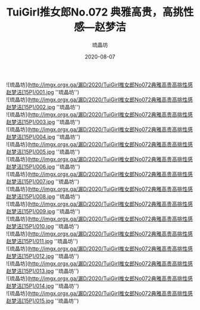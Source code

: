 ﻿---
layout: post
title:  "TuiGirl推女郎No.072 典雅高贵，高挑性感—赵梦洁"
description: TuiGirl推女郎No.072 典雅高贵，高挑性感—赵梦洁,15P
date:   2020-08-07
categories: 琉晶坊
img: imgx.orgx.ga/漏D/2020/TuiGirl推女郎No072典雅高贵高挑性感赵梦洁[15P]/000.jpg
author: 琉晶坊
---

![琉晶坊](http://imgx.orgx.ga/漏D/2020/TuiGirl推女郎No072典雅高贵高挑性感赵梦洁[15P]/001.jpg ''琉晶坊'') <br>
![琉晶坊](http://imgx.orgx.ga/漏D/2020/TuiGirl推女郎No072典雅高贵高挑性感赵梦洁[15P]/002.jpg ''琉晶坊'') <br>
![琉晶坊](http://imgx.orgx.ga/漏D/2020/TuiGirl推女郎No072典雅高贵高挑性感赵梦洁[15P]/003.jpg ''琉晶坊'') <br>
![琉晶坊](http://imgx.orgx.ga/漏D/2020/TuiGirl推女郎No072典雅高贵高挑性感赵梦洁[15P]/004.jpg ''琉晶坊'') <br>
![琉晶坊](http://imgx.orgx.ga/漏D/2020/TuiGirl推女郎No072典雅高贵高挑性感赵梦洁[15P]/005.jpg ''琉晶坊'') <br>
![琉晶坊](http://imgx.orgx.ga/漏D/2020/TuiGirl推女郎No072典雅高贵高挑性感赵梦洁[15P]/006.jpg ''琉晶坊'') <br>
![琉晶坊](http://imgx.orgx.ga/漏D/2020/TuiGirl推女郎No072典雅高贵高挑性感赵梦洁[15P]/007.jpg ''琉晶坊'') <br>
![琉晶坊](http://imgx.orgx.ga/漏D/2020/TuiGirl推女郎No072典雅高贵高挑性感赵梦洁[15P]/008.jpg ''琉晶坊'') <br>
![琉晶坊](http://imgx.orgx.ga/漏D/2020/TuiGirl推女郎No072典雅高贵高挑性感赵梦洁[15P]/009.jpg ''琉晶坊'') <br>
![琉晶坊](http://imgx.orgx.ga/漏D/2020/TuiGirl推女郎No072典雅高贵高挑性感赵梦洁[15P]/010.jpg ''琉晶坊'') <br>
![琉晶坊](http://imgx.orgx.ga/漏D/2020/TuiGirl推女郎No072典雅高贵高挑性感赵梦洁[15P]/011.jpg ''琉晶坊'') <br>
![琉晶坊](http://imgx.orgx.ga/漏D/2020/TuiGirl推女郎No072典雅高贵高挑性感赵梦洁[15P]/012.jpg ''琉晶坊'') <br>
![琉晶坊](http://imgx.orgx.ga/漏D/2020/TuiGirl推女郎No072典雅高贵高挑性感赵梦洁[15P]/013.jpg ''琉晶坊'') <br>
![琉晶坊](http://imgx.orgx.ga/漏D/2020/TuiGirl推女郎No072典雅高贵高挑性感赵梦洁[15P]/014.jpg ''琉晶坊'') <br>
![琉晶坊](http://imgx.orgx.ga/漏D/2020/TuiGirl推女郎No072典雅高贵高挑性感赵梦洁[15P]/015.jpg ''琉晶坊'') <br>
